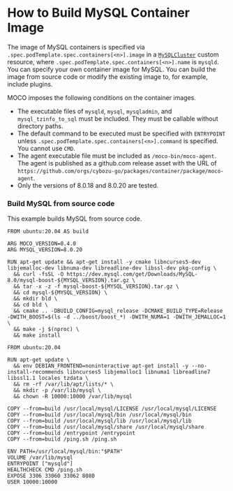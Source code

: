 How to Build MySQL Container Image
==================================

The image of MySQL containers is specified via `.spec.podTemplate.spec.containers[<n>].image` in a [`MySQLCluster`](crd_mysql_cluster.md) custom resource, where `.spec.podTemplate.spec.containers[<n>].name` is `mysqld`.
You can specify your own container image for MySQL.
You can build the image from source code or modify the existing image to, for example, include plugins.

MOCO imposes the following conditions on the container images.

* The executable files of `mysqld`, `mysql`, `mysqladmin`, and `mysql_tzinfo_to_sql` must be included.
  They must be callable without directory paths.
* The default command to be executed must be specified with `ENTRYPOINT` unless `.spec.podTemplate.spec.containers[<n>].command` is specified.
  You cannot use `CMD`.
* The agent executable file must be included as `/moco-bin/moco-agent`.
  The agent is published as a github.com release asset with the URL of `https://github.com/orgs/cybozu-go/packages/container/package/moco-agent`.
* Only the versions of 8.0.18 and 8.0.20 are tested.

### Build MySQL from source code

This example builds MySQL from source code.

```
FROM ubuntu:20.04 AS build

ARG MOCO_VERSION=0.4.0
ARG MYSQL_VERSION=8.0.20

RUN apt-get update && apt-get install -y cmake libncurses5-dev libjemalloc-dev libnuma-dev libreadline-dev libssl-dev pkg-config \
  && curl -fsSL -O https://dev.mysql.com/get/Downloads/MySQL-8.0/mysql-boost-${MYSQL_VERSION}.tar.gz \
  && tar -x -z -f mysql-boost-${MYSQL_VERSION}.tar.gz \
  && cd mysql-${MYSQL_VERSION} \
  && mkdir bld \
  && cd bld \
  && cmake .. -DBUILD_CONFIG=mysql_release -DCMAKE_BUILD_TYPE=Release -DWITH_BOOST=$(ls -d ../boost/boost_*) -DWITH_NUMA=1 -DWITH_JEMALLOC=1 \
  && make -j $(nproc) \
  && make install

FROM ubuntu:20.04

RUN apt-get update \
  && env DEBIAN_FRONTEND=noninteractive apt-get install -y --no-install-recommends libncurses5 libjemalloc1 libnuma1 libreadline7 libssl1.1 locales tzdata \
  && rm -rf /var/lib/apt/lists/* \
  && mkdir -p /var/lib/mysql \
  && chown -R 10000:10000 /var/lib/mysql

COPY --from=build /usr/local/mysql/LICENSE /usr/local/mysql/LICENSE
COPY --from=build /usr/local/mysql/bin /usr/local/mysql/bin
COPY --from=build /usr/local/mysql/lib /usr/local/mysql/lib
COPY --from=build /usr/local/mysql/share /usr/local/mysql/share
COPY --from=build /entrypoint /entrypoint
COPY --from=build /ping.sh /ping.sh

ENV PATH=/usr/local/mysql/bin:"$PATH"
VOLUME /var/lib/mysql
ENTRYPOINT ["mysqld"]
HEALTHCHECK CMD /ping.sh
EXPOSE 3306 33060 33062 8080
USER 10000:10000
```
